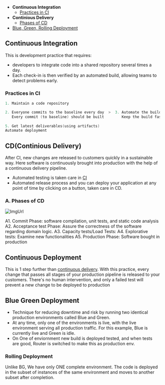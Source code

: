 - **Continuous Integration**
  - [Practices in CI](#p)
- **Continious Delivery**
  - [Phases of CD](#p)
- [Blue, Green, Rolling Deployment](#bgr)

<a name=ci></a>
## Continuous Integration
This is development practice that requires:
- developers to integrate code into a shared repository several times a day.
- Each check-in is then verified by an automated build, allowing teams to detect problems early.

<a name=p></a>
### Practices in CI
```c
1. Maintain a code repository

2. Everyone commits to the baseline every day  >  3. Automate the build(self test)  >  4. Test in a clone of the production environment
   Every commit (to baseline) should be built        Keep the build fast
   
5. Get latest deliverables(using artifacts) 
Automate deployment
```

<a name=cd></a>
## CD(Continious Delivery)
After CI, new changes are released to customers quickly in a sustainable way. Here software is continuously brought into production with the help of a continuous delivery pipeline.
- Automated testing is taken care in [CI](#ci)
- Automated release process and you can deploy your application at any point of time by clicking on a button, taken care in CD.

<a name=p></a>
### A. Phases of CD
![ImgUrl](https://i.ibb.co/pjDPbK2/ms.png)

A1. Commit Phase: software compilation, unit tests, and static code analysis
A2. Acceptance test Phase: Assure the correctness of the software regarding domain logic.
A3. Capacity tests/Load Tests: 
A4. Explorative tests: Examine new functionalities
A5. Production Phase: Software bought in production

## Continuous Deployment
This is 1 step further than [continuous delivery](#cd). With this practice, every change that passes all stages of your production pipeline is released to your customers. There's no human intervention, and only a failed test will prevent a new change to be deployed to production

<a name=bgr></a>
## Blue Green Deployment
- Technique for reducing downtime and risk by running two identical production environments called Blue and Green. 
- At any time, only one of the environments is live, with the live environment serving all production traffic. For this example, Blue is currently live and Green is idle.
- On One of enviornment new build is deployed tested, and when tests are good, Router is switched to make this as production env.

### Rolling Deployment
Unlike BG, We have only ONE complete environment. The code is deployed in the subset of instances of the same environment and moves to another subset after completion.
